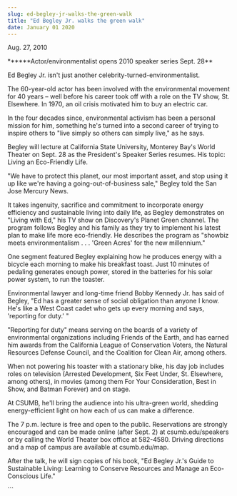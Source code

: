```yaml
---
slug: ed-begley-jr-walks-the-green-walk
title: "Ed Begley Jr. walks the green walk"
date: January 01 2020
---
```


 
<p>Aug. 27, 2010</p>
<p>******Actor/environmentalist opens 2010 speaker series Sept. 28**</p>
<p>Ed Begley Jr. isn't just another celebrity-turned-environmentalist.</p>
<p>
  The 60-year-old actor has been involved with the environmental movement for 40
  years – well before his career took off with a role on the TV show, St.
  Elsewhere. In 1970, an oil crisis motivated him to buy an electric car.
</p>
<p>
  In the four decades since, environmental activism has been a personal mission
  for him, something he's turned into a second career of trying to inspire
  others to "live simply so others can simply live," as he says.
</p>
<p>
  Begley will lecture at California State University, Monterey Bay's World
  Theater on Sept. 28 as the President's Speaker Series resumes. His topic:
  Living an Eco-Friendly Life.
</p>
<p>
  "We have to protect this planet, our most important asset, and stop using it
  up like we're having a going-out-of-business sale," Begley told the San Jose
  Mercury News.
</p>
<p>
  It takes ingenuity, sacrifice and commitment to incorporate energy efficiency
  and sustainable living into daily life, as Begley demonstrates on "Living with
  Ed," his TV show on Discovery's Planet Green channel. The program follows
  Begley and his family as they try to implement his latest plan to make life
  more eco-friendly. He describes the program as "showbiz meets environmentalism
  . . . 'Green Acres' for the new millennium."
</p>
<p>
  One segment featured Begley explaining how he produces energy with a bicycle
  each morning to make his breakfast toast. Just 10 minutes of pedaling
  generates enough power, stored in the batteries for his solar power system, to
  run the toaster.
</p>
<p>
  Environmental lawyer and long-time friend Bobby Kennedy Jr. has said of
  Begley, "Ed has a greater sense of social obligation than anyone I know. He's
  like a West Coast cadet who gets up every morning and says, 'reporting for
  duty.' "
</p>
<p>
  "Reporting for duty" means serving on the boards of a variety of environmental
  organizations including Friends of the Earth, and has earned him awards from
  the California League of Conservation Voters, the Natural Resources Defense
  Council, and the Coalition for Clean Air, among others.
</p>
<p>
  When not powering his toaster with a stationary bike, his day job includes
  roles on television (Arrested Development, Six Feet Under, St. Elsewhere,
  among others), in movies (among them For Your Consideration, Best in Show, and
  Batman Forever) and on stage.
</p>
<p>
  At CSUMB, he'll bring the audience into his ultra-green world, shedding
  energy-efficient light on how each of us can make a difference.
</p>
<p>
  The 7 p.m. lecture is free and open to the public. Reservations are strongly
  encouraged and can be made online (after Sept. 2) at csumb.edu/speakers or by
  calling the World Theater box office at 582-4580. Driving directions and a map
  of campus are available at csumb.edu/map.
</p>
<p>
  After the talk, he will sign copies of his book, "Ed Begley Jr.'s Guide to
  Sustainable Living: Learning to Conserve Resources and Manage an Eco-Conscious
  Life."
</p>
<p></p>
```
